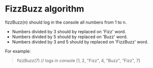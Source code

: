 # FizzBuzz algorithm

fizzBuzz(n) should log in the console all numbers from 1 to n.

- Numbers divided by 3 should by replaced on 'Fizz' word.
- Numbers divided by 5 should by replaced on 'Buzz' word.
- Numbers divided by 3 and 5 should by replaced on 'FizzBuzz' word.

For example:

> fizzBuzz(7) // logs in console [1, 2, "Fizz", 4, "Buzz", "Fizz", 7]
